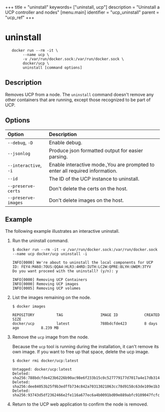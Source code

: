 +++
title = "uninstall"
keywords= ["uninstall, ucp"]
description = "Uninstall a UCP controller and nodes"
[menu.main]
identifier = "ucp_uninstall"
parent = "ucp_ref"
+++

# uninstall

```
   docker run --rm -it \
        --name ucp \
        -v /var/run/docker.sock:/var/run/docker.sock \
        docker/ucp \
        uninstall [command options]
```

## Description

Removes UCP from a node. The `uninstall` command doesn't remove any other
containers that are running, except those recognized to be part of UCP.

## Options

| Option                | Description                                                                  |
|:----------------------|:-----------------------------------------------------------------------------|
| `--debug`, `-D`       | Enable debug.                                                                |
| `--jsonlog`           | Produce json formatted output for easier parsing.                            |
| `--interactive`, `-i` | Enable interactive mode.,You are prompted to enter all required information. |
| `--id`                | The ID of the UCP instance to uninstall.                                     |
| `--preserve-certs`    | Don't delete the certs on the host.                                          |
| `--preserve-images`   | Don't delete images on the host.                                             |

## Example

The following example illustrates an interactive uninstall.

1. Run the uninstall command.

    ```
    $ docker run --rm -it -v /var/run/docker.sock:/var/run/docker.sock --name ucp docker/ucp uninstall -i

    INFO[0000] We're about to uninstall the local components for UCP ID: FEY4:M46O:7OUS:QQA4:HLR3:4HRD:IUTH:LC2W:QPRE:BLYH:UWEM:3TYV
    Do you want proceed with the uninstall? (y/n): y

    INFO[0000] Removing UCP Containers
    INFO[0000] Removing UCP images
    INFO[0005] Removing UCP volumes
    ```

2. List the images remaining on the node.

    ```
    $ docker images

    REPOSITORY          TAG                 IMAGE ID            CREATED             SIZE
    docker/ucp          latest              788bdcfde423        8 days ago          8.239 MB
    ```

3. Remove the `ucp` image from the node.

    Because the `ucp` tool is running during the installation, it can't remove
    its own image. If you want to free up that space, delete the ucp image.

    ```
    $ docker rmi docker/ucp:latest

    Untagged: docker/ucp:latest
    Deleted: sha256:788bdcfde423b6226b90ac98e6f233b15c0c527779177d7017a4e17db31404c9
    Deleted: sha256:dee84053b25f9b3edffb734c842a70313021063cc78d9158c63de109e1b3cb72
    Deleted: sha256:93743d5df2362466e2fe116a677ec6a4b0091bd09e889abfc9109047fcfcdebf
    ```

4. Return to the UCP web application to confirm the node is removed.
